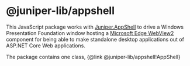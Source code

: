 ﻿# @juniper-lib/appshell

This JavaScript package works with [Juniper.AppShell](../../NETCore/AppShell)
to drive a Windows Presentation Foundation window hosting a [Microsoft Edge WebView2](https://developer.microsoft.com/en-us/microsoft-edge/webview2)
component for being able to make standalone desktop applications out of ASP.NET Core Web applications.

The package contains one class, {@link @juniper-lib/appshell!AppShell}